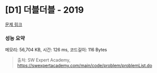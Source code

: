 # [D1] 더블더블 - 2019 

[문제 링크](https://swexpertacademy.com/main/code/problem/problemDetail.do?contestProbId=AV5QDEX6AqwDFAUq) 

### 성능 요약

메모리: 56,704 KB, 시간: 126 ms, 코드길이: 116 Bytes



> 출처: SW Expert Academy, https://swexpertacademy.com/main/code/problem/problemList.do
